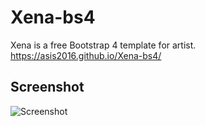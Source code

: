 # Xena-bs4
Xena is a free Bootstrap 4 template for artist. <br>
https://asis2016.github.io/Xena-bs4/

## Screenshot
![Screenshot](/screenshot.png)

